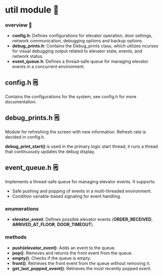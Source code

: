 # util module 🧰
### overview 🔭
- **config.h**: Defines configurations for elevator operation, door settings, network communication, debugging options and backup options.
- **debug_prints.h**: Contains the Debug_prints class, which utilizes ncurses for visual debugging output related to elevator state, events, and network status.
- **event_queue.h**: Defines a thread-safe queue for managing elevator events in a concurrent environment.

## config.h 🗒️
Contains the configurations for the system, see config.h for more documentation.

## debug_prints.h 🗒️
Module for refreshing the screen with new information. Refresh rate is decided in config.h.

**debug_print_start()** is used in the primary logic start thread, it runs a thread that continuously updates the debug display.

## event_queue.h 🗒️
Implements a thread-safe queue for managing elevator events. It supports:
- Safe pushing and popping of events in a multi-threaded environment.
- Condition variable-based signaling for event handling.

### enumerations
- **elevator_event**: Defines possible elevator events (**ORDER_RECEIVED**, **ARRIVED_AT_FLOOR**, **DOOR_TIMEOUT**).

### methods
- **push(elevator_event)**: Adds an event to the queue.
- **pop()**: Removes and returns the front event from the queue.
- **empty()**: Checks if the queue is empty.
- **front()**: Retrieves the front event from the queue without removing it.
- **get_last_popped_event()**: Retrieves the most recently popped event.
